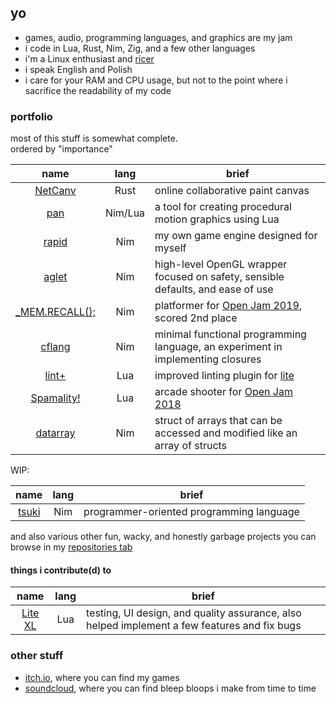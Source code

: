 ## yo

- games, audio, programming languages, and graphics are my jam
- i code in Lua, Rust, Nim, Zig, and a few other languages
- i'm a Linux enthusiast and [ricer](https://github.com/liquidev/rice-archive)
- i speak English and Polish
- i care for your RAM and CPU usage, but not to the point where i sacrifice the readability of my code

### portfolio

most of this stuff is somewhat complete.  
ordered by "importance"

| name | lang | brief |
| :-: | :-: | --- |
| [NetCanv](https://github.com/liquidev/netcanv) | Rust | online collaborative paint canvas |
| [pan](https://github.com/liquidev/pan) | Nim/Lua | a tool for creating procedural motion graphics using Lua |
| [rapid](https://github.com/liquidev/rapid) | Nim | my own game engine designed for myself |
| [aglet](https://github.com/liquidev/aglet) | Nim | high-level OpenGL wrapper focused on safety, sensible defaults, and ease of use |
| [\_MEM.RECALL();](https://github.com/liquidev/memrecall) | Nim | platformer for [Open Jam 2019](https://itch.io/jam/open-jam-2019), scored 2nd place |
| [cflang](https://github.com/liquidev/cflang) | Nim | minimal functional programming language, an experiment in implementing closures |
| [lint+](https://github.com/liquidev/lintplus) | Lua | improved linting plugin for [lite](https://github.com/rxi/lite) |
| [Spamality!](https://github.com/liquidev/spamality) | Lua | arcade shooter for [Open Jam 2018](https://itch.io/jam/open-jam-2018) |
| [datarray](https://github.com/liquidev/datarray) | Nim | struct of arrays that can be accessed and modified like an array of structs |

WIP:

| name | lang | brief |
| :-: | :-: | --- |
| [tsuki](https://github.com/liquidev/tsuki) | Nim | programmer-oriented programming language |

and also various other fun, wacky, and honestly garbage projects you can browse in my [repositories tab](https://github.com/liquidev?tab=repositories)

#### things i contribute(d) to

| name | lang | brief |
| :-: | :-: | --- |
| [Lite XL](https://github.com/franko/lite-xl) | Lua | testing, UI design, and quality assurance, also helped implement a few features and fix bugs |

### other stuff

- [itch.io](https://lqdev.itch.io/), where you can find my games
- [soundcloud](https://soundcloud.com/daknus), where you can find bleep bloops i make from time to time

<!-- oh hello there lurker! glad to see you.
     i didn't put any easter eggs here yet, check back later. -->

